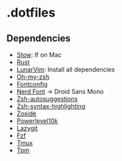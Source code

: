 # .dotfiles

## Dependencies

* [Stow](https://formulae.brew.sh/formula/stow): If on Mac 
* [Rust](https://www.rust-lang.org/tools/install)
* [LunarVim](https://www.lunarvim.org/docs/installation): Install all dependencies
* [Oh-my-zsh](https://ohmyz.sh/#install)
* [Fontconfig](https://formulae.brew.sh/formula/fontconfig)
* [Nerd Font](https://github.com/ronniedroid/getnf) -> Droid Sans Mono
* [Zsh-autosuggestions](https://github.com/zsh-users/zsh-autosuggestions/blob/master/INSTALL.md)
* [Zsh-syntax-highlighting](https://github.com/zsh-users/zsh-syntax-highlighting)
* [Zoxide](https://github.com/ajeetdsouza/zoxide)
* [Powerlevel10k](https://github.com/romkatv/powerlevel10k#oh-my-zsh)
* [Lazygit](https://github.com/jesseduffield/lazygit)
* [Fzf](https://github.com/junegunn/fzf#installation)
* [Tmux](https://github.com/tmux/tmux/wiki/Installing)
* [Tpm](https://github.com/tmux-plugins/tpm)
